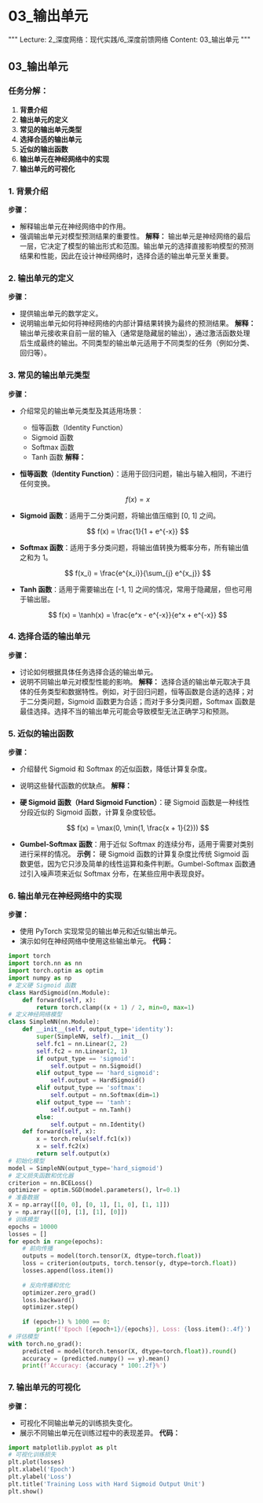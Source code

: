 # 03_输出单元
"""
Lecture: 2_深度网络：现代实践/6_深度前馈网络
Content: 03_输出单元
"""
## 03_输出单元
### 任务分解：
1. **背景介绍**
2. **输出单元的定义**
3. **常见的输出单元类型**
4. **选择合适的输出单元**
5. **近似的输出函数**
6. **输出单元在神经网络中的实现**
7. **输出单元的可视化**
### 1. 背景介绍
**步骤：**
- 解释输出单元在神经网络中的作用。
- 强调输出单元对模型预测结果的重要性。
**解释：**
输出单元是神经网络的最后一层，它决定了模型的输出形式和范围。输出单元的选择直接影响模型的预测结果和性能，因此在设计神经网络时，选择合适的输出单元至关重要。
### 2. 输出单元的定义
**步骤：**
- 提供输出单元的数学定义。
- 说明输出单元如何将神经网络的内部计算结果转换为最终的预测结果。
**解释：**
输出单元接收来自前一层的输入（通常是隐藏层的输出），通过激活函数处理后生成最终的输出。不同类型的输出单元适用于不同类型的任务（例如分类、回归等）。
### 3. 常见的输出单元类型
**步骤：**
- 介绍常见的输出单元类型及其适用场景：
  - 恒等函数（Identity Function）
  - Sigmoid 函数
  - Softmax 函数
  - Tanh 函数
**解释：**
- **恒等函数（Identity Function）**：适用于回归问题，输出与输入相同，不进行任何变换。
  
  $$ f(x) = x $$
- **Sigmoid 函数**：适用于二分类问题，将输出值压缩到 [0, 1] 之间。
  
  $$ f(x) = \frac{1}{1 + e^{-x}} $$
- **Softmax 函数**：适用于多分类问题，将输出值转换为概率分布，所有输出值之和为 1。
  
  $$ f(x_i) = \frac{e^{x_i}}{\sum_{j} e^{x_j}} $$
- **Tanh 函数**：适用于需要输出在 [-1, 1] 之间的情况，常用于隐藏层，但也可用于输出层。
  
  $$ f(x) = \tanh(x) = \frac{e^x - e^{-x}}{e^x + e^{-x}} $$
### 4. 选择合适的输出单元
**步骤：**
- 讨论如何根据具体任务选择合适的输出单元。
- 说明不同输出单元对模型性能的影响。
**解释：**
选择合适的输出单元取决于具体的任务类型和数据特性。例如，对于回归问题，恒等函数是合适的选择；对于二分类问题，Sigmoid 函数更为合适；而对于多分类问题，Softmax 函数是最佳选择。选择不当的输出单元可能会导致模型无法正确学习和预测。
### 5. 近似的输出函数
**步骤：**
- 介绍替代 Sigmoid 和 Softmax 的近似函数，降低计算复杂度。
- 说明这些替代函数的优缺点。
**解释：**
- **硬 Sigmoid 函数（Hard Sigmoid Function）**：硬 Sigmoid 函数是一种线性分段近似的 Sigmoid 函数，计算复杂度较低。
  
  $$ f(x) = \max(0, \min(1, \frac{x + 1}{2})) $$
- **Gumbel-Softmax 函数**：用于近似 Softmax 的连续分布，适用于需要对类别进行采样的情况。
**示例：**
硬 Sigmoid 函数的计算复杂度比传统 Sigmoid 函数更低，因为它只涉及简单的线性运算和条件判断。Gumbel-Softmax 函数通过引入噪声项来近似 Softmax 分布，在某些应用中表现良好。
### 6. 输出单元在神经网络中的实现
**步骤：**
- 使用 PyTorch 实现常见的输出单元和近似输出单元。
- 演示如何在神经网络中使用这些输出单元。
**代码：**
```python
import torch
import torch.nn as nn
import torch.optim as optim
import numpy as np
# 定义硬 Sigmoid 函数
class HardSigmoid(nn.Module):
    def forward(self, x):
        return torch.clamp((x + 1) / 2, min=0, max=1)
# 定义神经网络模型
class SimpleNN(nn.Module):
    def __init__(self, output_type='identity'):
        super(SimpleNN, self).__init__()
        self.fc1 = nn.Linear(2, 2)
        self.fc2 = nn.Linear(2, 1)
        if output_type == 'sigmoid':
            self.output = nn.Sigmoid()
        elif output_type == 'hard_sigmoid':
            self.output = HardSigmoid()
        elif output_type == 'softmax':
            self.output = nn.Softmax(dim=1)
        elif output_type == 'tanh':
            self.output = nn.Tanh()
        else:
            self.output = nn.Identity()
    def forward(self, x):
        x = torch.relu(self.fc1(x))
        x = self.fc2(x)
        return self.output(x)
# 初始化模型
model = SimpleNN(output_type='hard_sigmoid')
# 定义损失函数和优化器
criterion = nn.BCELoss()
optimizer = optim.SGD(model.parameters(), lr=0.1)
# 准备数据
X = np.array([[0, 0], [0, 1], [1, 0], [1, 1]])
y = np.array([[0], [1], [1], [0]])
# 训练模型
epochs = 10000
losses = []
for epoch in range(epochs):
    # 前向传播
    outputs = model(torch.tensor(X, dtype=torch.float))
    loss = criterion(outputs, torch.tensor(y, dtype=torch.float))
    losses.append(loss.item())
    
    # 反向传播和优化
    optimizer.zero_grad()
    loss.backward()
    optimizer.step()
    
    if (epoch+1) % 1000 == 0:
        print(f'Epoch [{epoch+1}/{epochs}], Loss: {loss.item():.4f}')
# 评估模型
with torch.no_grad():
    predicted = model(torch.tensor(X, dtype=torch.float)).round()
    accuracy = (predicted.numpy() == y).mean()
    print(f'Accuracy: {accuracy * 100:.2f}%')
```
### 7. 输出单元的可视化
**步骤：**
- 可视化不同输出单元的训练损失变化。
- 展示不同输出单元在训练过程中的表现差异。
**代码：**
```python
import matplotlib.pyplot as plt
# 可视化训练损失
plt.plot(losses)
plt.xlabel('Epoch')
plt.ylabel('Loss')
plt.title('Training Loss with Hard Sigmoid Output Unit')
plt.show()
```
